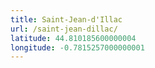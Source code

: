 ```yaml
---
title: Saint-Jean-d'Illac
url: /saint-jean-dillac/
latitude: 44.810185600000004
longitude: -0.7815257000000001
---
```

